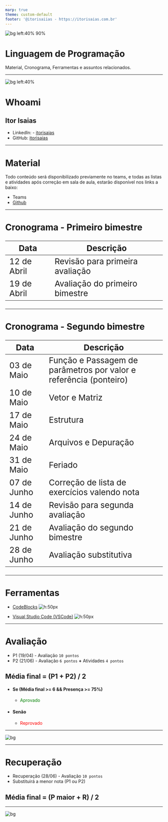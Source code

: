 ```yaml
---
marp: true
theme: custom-default
footer: '@itorisaiias - https://itorisaias.com.br'
---
```


<!-- _backgroundImage: url('./img/hero-background.svg') -->

![bg left:40% 90%](./img/logoFatec.svg)
# **Linguagem de Programação**
Material, Cronograma, Ferramentas e assuntos relacionados.

---

![bg left:40%](./img/22206344.png)

# **Whoami**
## Itor Isaias

- <i class="fa-brands fa-linkedin"></i> LinkedIn: - [itorisaias](https://www.linkedin.com/in/itorisaias/)
- <i class="fa-brands fa-github"></i> GitHub: [itorisaias](https://github.com/itorisaias)

---

# **Material**

Todo conteúdo será disponibilizado previamente no teams, e todas as listas e atividades após correção em sala de aula, estarão disponível nos links a baixo:

- Teams
- [Github](https://github.com/itorisaias/fatectq-linguagem-de-programa-o)

---

# **Cronograma - Primeiro bimestre**

|Data|Descrição|
|---|---|
|12 de Abril|Revisão para primeira avaliação|
|19 de Abril|Avaliação do primeiro bimestre|

---

# **Cronograma - Segundo bimestre**

<style scoped>
table {
  font-size: 26px;
}
</style>

|Data|Descrição|
|---|---|
|03 de Maio|Função e Passagem de parâmetros por valor e referência (ponteiro)|
|10 de Maio|Vetor e Matriz|
|17 de Maio|Estrutura|
|24 de Maio|Arquivos e Depuração|
|31 de Maio|Feriado|
|07 de Junho|Correção de lista de exercícios valendo nota|
|14 de Junho|Revisão para segunda avaliação|
|21 de Junho|Avaliação do segundo bimestre|
|28 de Junho|Avaliação substitutiva|

---

# **Ferramentas**

- [CodeBlocks](https://codeforwin.org/c-programming/create-compile-run-c-program-using-codeblocks)
![h:50px](./img/d73n2y9-fc7e0a66-1dd8-42d2-9aba-29a33990067b.png)

- [Visual Studio Code (VSCode)](https://www.freecodecamp.org/news/how-to-write-and-run-c-cpp-code-on-visual-studio-code/)
![h:50px](./img/OIP.jpg)

---

# **Avaliação**

- P1 (19/04) - Avaliação `10 pontos`
- P2 (21/06) - Avaliação `6 pontos` **+** Atividades `4 pontos`

## **Média final** = (P1 + P2) / 2

- #### Se (Média final >= 6 && Presença >= 75%)
  - <span style="color: green">Aprovado</span>
- #### Senão
  - <span style="color: red">Reprovado</span>

---

![bg](./img/Lopx9eUi34rbq.webp)

---

# **Recuperação**

- Recuperação (28/06) - Avaliação `10 pontos`
- Substituirá a menor nota (P1 ou P2)

## **Média final** = (P maior + R) / 2

---

![bg](./img/3o6MbudLhIoFwrkTQY.webp)
